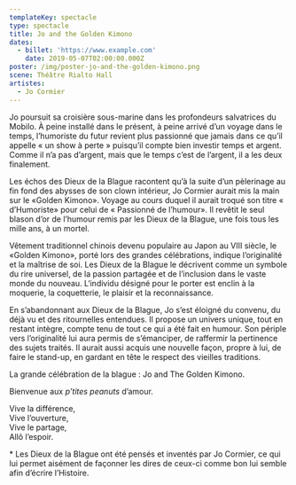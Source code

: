 ```yaml
---
templateKey: spectacle
type: spectacle
title: Jo and the Golden Kimono
dates:
  - billet: 'https://www.example.com'
    date: 2019-05-07T02:00:00.000Z
poster: /img/poster-jo-and-the-golden-kimono.png
scene: Théâtre Rialto Hall
artistes:
  - Jo Cormier
---
```

Jo poursuit sa croisière sous-marine dans les profondeurs salvatrices du Mobilo. À peine installé dans le présent, à peine arrivé d’un voyage dans le temps, l’humoriste du futur revient plus passionné que jamais dans ce qu’il appelle « un show à perte » puisqu’il compte bien investir temps et argent. Comme il n’a pas d’argent, mais que le temps c’est de l’argent, il a les deux finalement.  

Les échos des Dieux de la Blague racontent qu’à la suite d’un pèlerinage au fin fond des abysses de son clown intérieur, Jo Cormier aurait mis la main sur le «Golden Kimono». Voyage au cours duquel il aurait troqué son titre « d’Humoriste» pour celui de « Passionné de l’humour». Il revêtit le seul blason d’or de l’humour remis par les Dieux de la Blague, une fois tous les mille ans, à un mortel. 

Vêtement traditionnel chinois devenu populaire au Japon au VIII siècle, le «Golden Kimono», porté lors des grandes célébrations, indique l’originalité et la maîtrise de soi. Les Dieux de la Blague le décrivent comme un symbole du rire universel, de la passion partagée et de l’inclusion dans le vaste monde du nouveau. L‘individu désigné pour le porter est enclin à la moquerie, la coquetterie, le plaisir et la reconnaissance. 

En s’abandonnant aux Dieux de la Blague, Jo s’est éloigné du convenu, du déjà vu et des ritournelles entendues.  Il propose un univers unique, tout en restant intègre, compte tenu de tout ce qui a été fait en humour. Son périple vers l’originalité lui aura permis de s’émanciper, de raffermir la pertinence des sujets traités. Il aurait aussi acquis une nouvelle façon, propre à lui, de faire le stand-up, en gardant en tête le respect des vieilles traditions. 

La grande célébration de la blague : Jo and The Golden Kimono. 

Bienvenue aux _p’tites peanuts_ d’amour. 

Vive la différence, \
Vive l’ouverture, \
Vive le partage, \
Allô l’espoir. 

\* Les Dieux de la Blague ont été pensés et inventés par Jo Cormier, ce qui lui permet aisément de façonner les dires de ceux-ci comme bon lui semble afin d’écrire l’Histoire.
